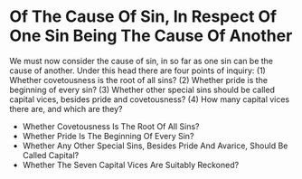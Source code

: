 # Of The Cause Of Sin, In Respect Of One Sin Being The Cause Of Another

We must now consider the cause of sin, in so far as one sin can be the cause of another. Under this head there are four points of inquiry:
(1) Whether covetousness is the root of all sins?
(2) Whether pride is the beginning of every sin?
(3) Whether other special sins should be called capital vices, besides pride and covetousness?
(4) How many capital vices there are, and which are they?

* Whether Covetousness Is The Root Of All Sins?
* Whether Pride Is The Beginning Of Every Sin?
* Whether Any Other Special Sins, Besides Pride And Avarice, Should Be Called Capital?
* Whether The Seven Capital Vices Are Suitably Reckoned?